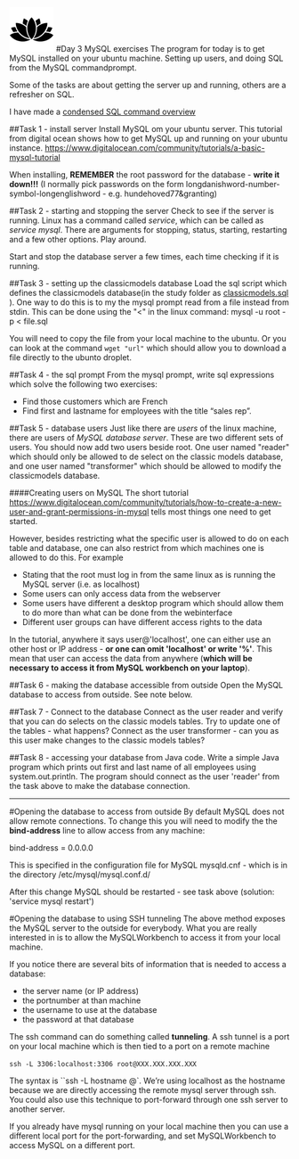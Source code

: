 ![Alt text](../img/lotussm.png)
#Day 3 MySQL exercises
The program for today is to get MySQL installed on your ubuntu machine. Setting up users, and doing SQL from the MySQL commandprompt.

Some of the tasks are about getting the server up and running, others are a refresher on SQL.

I have made a [condensed SQL command overview](../SQL_commands.md)

##Task 1 - install server
Install MySQL om your ubuntu server.
This tutorial from digital ocean shows how to get MySQL up and running on your ubuntu instance.
<https://www.digitalocean.com/community/tutorials/a-basic-mysql-tutorial>

When installing, **REMEMBER** the root password for the database - **write it down!!!**
(I normally pick passwords on the form longdanishword-number-symbol-longenglishword - e.g. hundehoved77&granting)

##Task 2 - starting and stopping the server
Check to see if the server is running. Linux has a command called _service_, which can be called as _service mysql_. There are arguments for stopping, status, starting, restarting and a few other options. Play around.

Start and stop the database server a few times, each time checking if it is running.

##Task 3 - setting up the classicmodels database
Load the sql script which defines the classicmodels database(in the study folder as [classicmodels.sql](classicmodels.sql) ). 
One way to do this is to my the mysql prompt read from a file instead from stdin. This can be done using the "<" in the linux command:
mysql -u root -p < file.sql

You will need to copy the file from your local machine to the ubuntu. Or you can look at the command `wget "url"` which should allow you to download a file directly to the ubunto droplet.

##Task 4 - the sql prompt
From the mysql prompt, write sql expressions which solve the following two exercises:

* Find those customers which are French
* Find first and lastname for employees with the title “sales rep”.

##Task 5 - database users
Just like there are _users_ of the linux machine, there are users of _MySQL database server_. These are two different sets of users.
You should now add two users beside root. One user named "reader" which should only be allowed to de select on the classic models database, and one user named "transformer" which should be allowed to modify the classicmodels database.

####Creating users on MySQL
The short tutorial <https://www.digitalocean.com/community/tutorials/how-to-create-a-new-user-and-grant-permissions-in-mysql> tells most things one need to get started.

However, besides restricting what the specific user is allowed to do on each table and database, one can also restrict from which machines one is allowed to do this. For example

* Stating that the root must log in from the same linux as is running the MySQL server (i.e. as localhost)
* Some users can only access data from the webserver
* Some users have different a desktop program which should allow them to do more than what can be done from the webinterface
* Different user groups can have different access rights to the data

In the tutorial, anywhere it says user@'localhost', one can either use an other host or IP address - **or one can omit 'localhost' or write '%'**. This mean that user can access the data from anywhere (**which will be necessary to access it from MySQL workbench on your laptop**).

##Task 6 - making the database accessible from outside
Open the MySQL database to access from outside. See note below.

##Task 7 - Connect to the database 
Connect as the user reader and verify that you can do selects on the classic models tables.
Try to update one of the tables - what happens?
Connect as the user transformer - can you as this user make changes to the classic models tables?

##Task 8 - accessing your database from Java code.
Write a simple Java program which prints out first and last name of all employees using system.out.println. The program should connect as the user 'reader' from the task above to make the database connection.

----
#Opening the database to access from outside 
By default MySQL does not allow remote connections. To change this you will need to modify the  the **bind-address** line to allow access from any machine:

bind-address = 0.0.0.0

This is specified in the configuration file for MySQL mysqld.cnf - which is in the directory /etc/mysql/mysql.conf.d/

After this change MySQL should be restarted - see task above (solution: 'service mysql restart')

#Opening the database to using SSH tunneling
The above method exposes the MySQL server to the outside for everybody. What you are really interested in is to allow the MySQLWorkbench to access it from your local machine. 

If you notice there are several bits of information that is needed to access a database:

* the server name (or IP address)
* the portnumber at than machine
* the username to use at the database
* the password at that database

The ssh command can do something called **tunneling**. A ssh tunnel is a port on your local machine which is then tied to a port on a remote machine

``ssh -L 3306:localhost:3306 root@XXX.XXX.XXX.XXX``

The syntax is ``ssh -L <localport>hostname<remoteport> <username>@<servername>`. We’re using localhost as the hostname because we are directly accessing the remote mysql server through ssh. You could also use this technique to port-forward through one ssh server to another server.

If you already have mysql running on your local machine then you can use a different local port for the port-forwarding, and set MySQLWorkbench to access MySQL on a different port.

